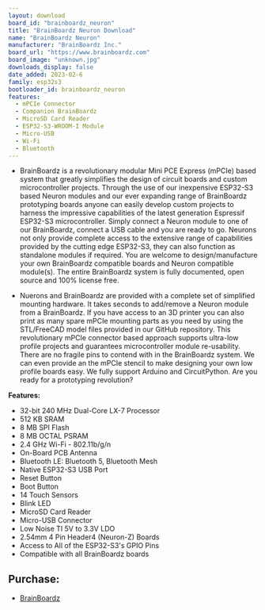 ```yaml
---
layout: download
board_id: "brainboardz_neuron"
title: "BrainBoardz Neuron Download"
name: "BrainBoardz Neuron"
manufacturer: "BrainBoardz Inc."
board_url: "https://www.brainboardz.com"
board_image: "unknown.jpg"
downloads_display: false
date_added: 2023-02-6
family: esp32s3
bootloader_id: brainboardz_neuron
features:
  - mPCIe Connector
  - Companion BrainBoardz
  - MicroSD Card Reader
  - ESP32-S3-WROOM-I Module
  - Micro-USB
  - Wi-Fi
  - Bluetooth
---
```


- BrainBoardz is a revolutionary modular Mini PCE Express (mPCIe) based system that greatly simplifies the design of circuit boards and custom microcontroller projects. Through the use of our inexpensive ESP32-S3 based Neuron modules and our ever expanding range of BrainBoardz prototyping boards anyone can easily develop custom projects to harness the impressive capabilities of the latest generation Espressif ESP32-S3 microcontroller. Simply connect a Neuron module to one of our BrainBoardz, connect a USB cable and you are ready to go. Neurons not only provide complete access to the extensive range of capabilities provided by the cutting edge ESP32-S3, they can also function as standalone modules if required. You are welcome to design/manufacture your own BrainBoardz compatible boards and Neuron compatible module(s). The entire BrainBoardz system is fully documented, open source and 100% license free.

- Nuerons and BrainBoardz are provided with a complete set of simplified mounting hardware. It takes seconds to add/remove a Neuron module from a BrainBoardz. If you have access to an 3D printer you can also print as many spare mPCIe mounting parts as you need by using the STL/FreeCAD model files provided in our GitHub repository. This revolutionary mPCIe connector based approach supports ultra-low profile projects and guarantees microcontroller module re-usability. There are no fragile pins to contend with in the BrainBoardz system. We can even provide an the mPCIe stencil to make designing your own low profile boards easy. We fully support Arduino and CircuitPython. Are you ready for a prototyping revolution?

 **Features:**
 
 - 32-bit 240 MHz Dual-Core LX-7 Processor 
 - 512 KB SRAM
 - 8 MB SPI Flash
 - 8 MB OCTAL PSRAM
 - 2.4 GHz Wi-Fi - 802.11b/g/n
 - On-Board PCB Antenna
 - Bluetooth LE: Bluetooth 5, Bluetooth Mesh
 - Native ESP32-S3 USB Port 
 - Reset Button
 - Boot Button
 - 14 Touch Sensors 
 - Blink LED
 - MicroSD Card Reader
 - Micro-USB Connector
 - Low Noise TI 5V to 3.3V LDO
 - 2.54mm 4 Pin Header4 (Neuron-Z) Boards
 - Access to All of the ESP32-S3's GPIO Pins
 - Compatible with all BrainBoardz boards
 
 ## Purchase:

* [BrainBoardz](https://www.brainboardz.com/)
